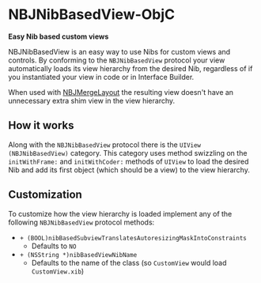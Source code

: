 # NBJNibBasedView-ObjC
**Easy Nib based custom views**

NBJNibBasedView is an easy way to use Nibs for custom views and controls. By conforming to the `NBJNibBasedView` protocol your view  automatically loads its view hierarchy from the desired Nib, regardless of if you instantiated your view in code or in Interface Builder.

When used with [NBJMergeLayout](https://github.com/BrentleyJones/NBJMergeLayout-ObjC) the resulting view doesn't have an unnecessary extra shim view in the view hierarchy.

## How it works

Along with the `NBJNibBasedView` protocol there is the `UIView (NBJNibBasedView)` category. This category uses method swizzling on the `initWithFrame:` and `initWithCoder:` methods of `UIView` to load the desired Nib and add its first object (which should be a view) to the view hierarchy.

## Customization

To customize how the view hierarchy is loaded implement any of the following `NBJNibBasedView` protocol methods:
- `+ (BOOL)nibBasedSubviewTranslatesAutoresizingMaskIntoConstraints`
  - Defaults to `NO`
- `+ (NSString *)nibBasedViewNibName`
  - Defaults to the name of the class (so `CustomView` would load `CustomView.xib`)
